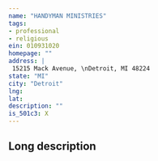 ```yaml
---
name: "HANDYMAN MINISTRIES"
tags:
- professional
- religious
ein: 010931020
homepage: ""
address: |
 15215 Mack Avenue, \nDetroit, MI 48224
state: "MI"
city: "Detroit"
lng: 
lat: 
description: ""
is_501c3: X
---
```


## Long description


